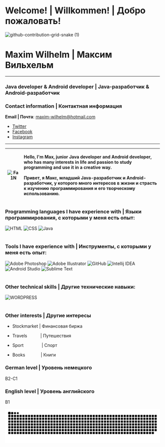 # Welcome! | Willkommen! | Добро пожаловать! 
![github-contribution-grid-snake (1)](https://user-images.githubusercontent.com/69854595/201497399-2e0a2af5-9a88-4297-96df-d6dea0d89153.gif)

# Maxim Wilhelm | Максим Вильхельм

***
### Java developer & Android developer | Java-разработчик & Android-разработчик


### **Contact information | Контактная информация**
**Email | Почта**: maxim-wilhelm@hotmail.com
* <a href="https://twitter.com/maxisssrude/">Twitter</a>
* <a href="https://www.facebook.com/maxisssrude">Facebook</a>
* <a href="https://www.instagram.com/maxisss.ru.de/">Instagram</a>


  
***

![Fa1N](https://user-images.githubusercontent.com/69854595/201501421-ef01f5b9-fe99-452e-957f-afad366122ab.jpg) | <p align="left"> Hello, I'm Max, junior Java developer and Android developer, who has many interests in life and passion to study programming and use it in a creative way. <br> <br> Привет, я Макс, младший Java-разработчик и Android-разработчик, у которого много интересов в жизни и страсть к изучению программирования и его творческому использованию.</p>
 ------------ | -------------

### Programming languages I have experience with | Языки программирования, с которыми у меня есть опыт:
<div >
<img src="https://user-images.githubusercontent.com/69854595/201545725-d6c33f98-572a-4323-a7aa-9bbfdd06e9a2.jpg" alt="HTML" height="95">
<img src="https://user-images.githubusercontent.com/69854595/201545753-6a66aed1-da44-4b17-913a-24d27de21b8a.jpg" alt="CSS" height="95">
<img src="https://user-images.githubusercontent.com/69854595/201651339-5b7a057f-0897-4cc9-8670-405eec05259e.jpg" alt="Java" height="95">
</div>
<br>

### Tools I have experience with | Инструменты, с которыми у меня есть опыт:
<div>
<img src="https://user-images.githubusercontent.com/69854595/201545846-c32aa67b-7598-4a11-8b20-0f9ee84ac605.jpg" alt="Adobe Photoshop" height="140">
<img src="https://user-images.githubusercontent.com/69854595/201545888-b95d7db5-30cb-4560-8670-65d9816064b3.jpg" alt="Adobe Illustrator" height="140">
<img src="https://user-images.githubusercontent.com/69854595/201545925-120ff694-5eb4-482d-8cc1-5971a31b5169.jpg" alt="GitHub" height="140">
<img src="https://user-images.githubusercontent.com/69854595/201545985-1b3d76a9-94d9-4568-9009-6a7f94267d05.jpg" alt="Intellij IDEA" height="140">
<img src="https://user-images.githubusercontent.com/69854595/201546035-bcc074c1-92a6-4cdb-9b24-690597aa815a.jpg" alt="Android Studio" height="140">
<img src="https://user-images.githubusercontent.com/69854595/201546067-f5e540f1-5730-4f86-8998-eebf59d3c028.jpg" alt="Sublime Text" height="140">
</div>
<br>

### Other technical skills | Другие технические навыки:
<div> 
<img src="https://user-images.githubusercontent.com/69854595/201650630-0a2bbaa9-64f7-457a-99ba-bc424b85c713.jpg" alt="WORDPRESS" height="140">   
</div>
<br>

### Other interests | Другие интересы
* Stockmarket | Финансовая биржа

* Travels &nbsp; &nbsp; &nbsp; &nbsp; &nbsp; | Путешествия

* Sport &nbsp; &nbsp; &nbsp; &nbsp; &nbsp; &nbsp; &nbsp; | Спорт

* Books &nbsp; &nbsp; &nbsp; &nbsp; &nbsp; &nbsp; | Книги 

### German level | Уровень немецкого
B2-C1

### English level | Уровень английского
B1

![](https://github.com/Platane/snk/raw/output/github-contribution-grid-snake.svg)
